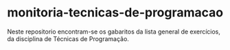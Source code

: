 # monitoria-tecnicas-de-programacao
Neste repositorio encontram-se os gabaritos da lista general de exercícios, da disciplina de Técnicas de Programação.
